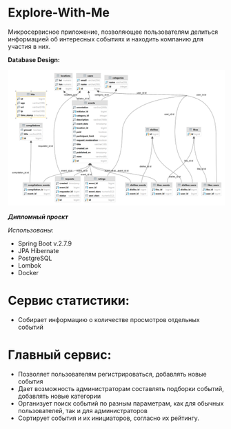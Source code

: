 # Explore-With-Me
Микросервисное приложение, позволяющее пользователям делиться информацией об интересных событиях и находить компанию 
для участия в них.

**Database Design:**

![database-design.png](ewm-main-service%2Fsrc%2Fmain%2Fresources%2Fdatabase-design.png)

**_Дипломный проект_**

_Использованы_:
* Spring Boot v.2.7.9
* JPA Hibernate
* PostgreSQL
* Lombok
* Docker

# Сервис статистики:

* Собирает информацию о количестве просмотров отдельных событий

# Главный сервис:

* Позволяет пользователям регистрироваться, добавлять новые события
* Дает возможность администраторам составлять подборки событий, добавлять новые категории
* Организует поиск событий по разным параметрам, как для обычных пользователей, так и для администраторов
* Сортирует события и их инициаторов, согласно их рейтингу.